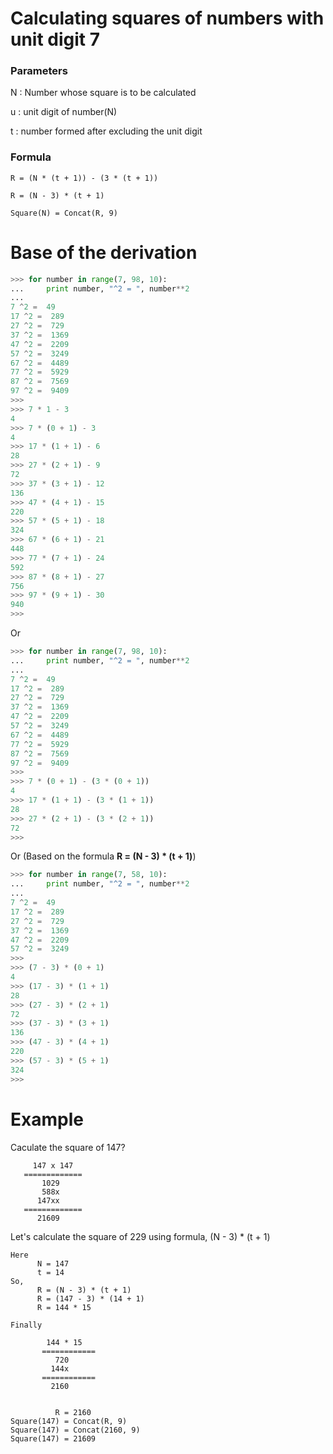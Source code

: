 # Calculating squares of numbers with unit digit 7

### Parameters

N : Number whose square is to be calculated

u : unit digit of number(N)

t : number formed after excluding the unit digit

### Formula

```
R = (N * (t + 1)) - (3 * (t + 1))

R = (N - 3) * (t + 1)
```

```
Square(N) = Concat(R, 9)
```

# Base of the derivation

```python
>>> for number in range(7, 98, 10):
...     print number, "^2 = ", number**2
... 
7 ^2 =  49
17 ^2 =  289
27 ^2 =  729
37 ^2 =  1369
47 ^2 =  2209
57 ^2 =  3249
67 ^2 =  4489
77 ^2 =  5929
87 ^2 =  7569
97 ^2 =  9409
>>> 
>>> 7 * 1 - 3
4
>>> 7 * (0 + 1) - 3
4
>>> 17 * (1 + 1) - 6
28
>>> 27 * (2 + 1) - 9
72
>>> 37 * (3 + 1) - 12
136
>>> 47 * (4 + 1) - 15
220
>>> 57 * (5 + 1) - 18
324
>>> 67 * (6 + 1) - 21
448
>>> 77 * (7 + 1) - 24
592
>>> 87 * (8 + 1) - 27
756
>>> 97 * (9 + 1) - 30
940
>>> 
```

Or

```python
>>> for number in range(7, 98, 10):
...     print number, "^2 = ", number**2
... 
7 ^2 =  49
17 ^2 =  289
27 ^2 =  729
37 ^2 =  1369
47 ^2 =  2209
57 ^2 =  3249
67 ^2 =  4489
77 ^2 =  5929
87 ^2 =  7569
97 ^2 =  9409
>>> 
>>> 7 * (0 + 1) - (3 * (0 + 1))
4
>>> 17 * (1 + 1) - (3 * (1 + 1))
28
>>> 27 * (2 + 1) - (3 * (2 + 1))
72
>>> 
```

Or (Based on the formula **R = (N - 3) * (t + 1)**)

```python
>>> for number in range(7, 58, 10):
...     print number, "^2 = ", number**2
... 
7 ^2 =  49
17 ^2 =  289
27 ^2 =  729
37 ^2 =  1369
47 ^2 =  2209
57 ^2 =  3249
>>> 
>>> (7 - 3) * (0 + 1)
4
>>> (17 - 3) * (1 + 1)
28
>>> (27 - 3) * (2 + 1)
72
>>> (37 - 3) * (3 + 1)
136
>>> (47 - 3) * (4 + 1)
220
>>> (57 - 3) * (5 + 1)
324
>>> 
```



# Example

Caculate the square of 147?

```
     147 x 147
   =============
       1029
       588x
      147xx
   =============
      21609
```

Let's calculate the square of 229 using formula, (N - 3) * (t + 1)

```
Here 
      N = 147
      t = 14
So,
      R = (N - 3) * (t + 1)     
      R = (147 - 3) * (14 + 1)
      R = 144 * 15

Finally

        144 * 15
       ============
          720 
         144x
       ============
         2160


          R = 2160
Square(147) = Concat(R, 9)
Square(147) = Concat(2160, 9)
Square(147) = 21609
```